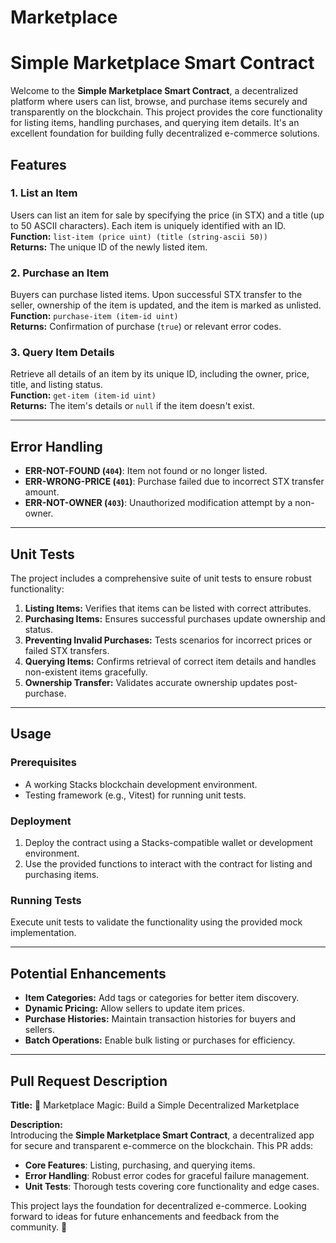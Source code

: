 # Marketplace
 
# Simple Marketplace Smart Contract

Welcome to the **Simple Marketplace Smart Contract**, a decentralized platform where users can list, browse, and purchase items securely and transparently on the blockchain. This project provides the core functionality for listing items, handling purchases, and querying item details. It's an excellent foundation for building fully decentralized e-commerce solutions.

## Features

### 1. **List an Item**
Users can list an item for sale by specifying the price (in STX) and a title (up to 50 ASCII characters). Each item is uniquely identified with an ID.  
**Function:** `list-item (price uint) (title (string-ascii 50))`  
**Returns:** The unique ID of the newly listed item.

### 2. **Purchase an Item**
Buyers can purchase listed items. Upon successful STX transfer to the seller, ownership of the item is updated, and the item is marked as unlisted.  
**Function:** `purchase-item (item-id uint)`  
**Returns:** Confirmation of purchase (`true`) or relevant error codes.  

### 3. **Query Item Details**
Retrieve all details of an item by its unique ID, including the owner, price, title, and listing status.  
**Function:** `get-item (item-id uint)`  
**Returns:** The item's details or `null` if the item doesn't exist.

---

## Error Handling
- **ERR-NOT-FOUND (`404`)**: Item not found or no longer listed.  
- **ERR-WRONG-PRICE (`401`)**: Purchase failed due to incorrect STX transfer amount.  
- **ERR-NOT-OWNER (`403`)**: Unauthorized modification attempt by a non-owner.

---

## Unit Tests

The project includes a comprehensive suite of unit tests to ensure robust functionality:
1. **Listing Items:** Verifies that items can be listed with correct attributes.  
2. **Purchasing Items:** Ensures successful purchases update ownership and status.  
3. **Preventing Invalid Purchases:** Tests scenarios for incorrect prices or failed STX transfers.  
4. **Querying Items:** Confirms retrieval of correct item details and handles non-existent items gracefully.  
5. **Ownership Transfer:** Validates accurate ownership updates post-purchase.

---

## Usage

### Prerequisites
- A working Stacks blockchain development environment.  
- Testing framework (e.g., Vitest) for running unit tests.  

### Deployment
1. Deploy the contract using a Stacks-compatible wallet or development environment.  
2. Use the provided functions to interact with the contract for listing and purchasing items.

### Running Tests
Execute unit tests to validate the functionality using the provided mock implementation.  

---

## Potential Enhancements
- **Item Categories:** Add tags or categories for better item discovery.  
- **Dynamic Pricing:** Allow sellers to update item prices.  
- **Purchase Histories:** Maintain transaction histories for buyers and sellers.  
- **Batch Operations:** Enable bulk listing or purchases for efficiency.  

---

## Pull Request Description

**Title:** 🛒 Marketplace Magic: Build a Simple Decentralized Marketplace  

**Description:**  
Introducing the **Simple Marketplace Smart Contract**, a decentralized app for secure and transparent e-commerce on the blockchain. This PR adds:  
- **Core Features**: Listing, purchasing, and querying items.  
- **Error Handling**: Robust error codes for graceful failure management.  
- **Unit Tests**: Thorough tests covering core functionality and edge cases.  

This project lays the foundation for decentralized e-commerce. Looking forward to ideas for future enhancements and feedback from the community. 🌟